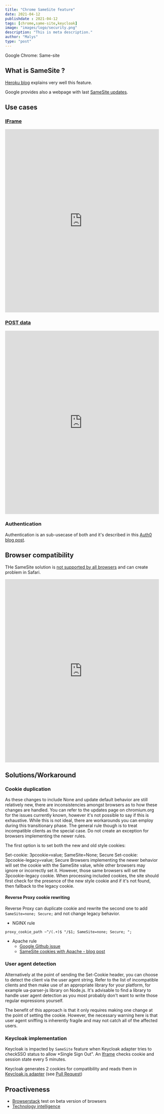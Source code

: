 ```yaml
---
title: "Chrome SameSite feature"
date: 2021-04-12
publishdate : 2021-04-12
tags: [chrome,same-site,keycloak]
image: "images/logo/security.png"
description: "This is meta description."
author: "Malys"
type: "post"
---
```


Google Chrome: Same-site

## What is SameSite ?

[Heroku blog](https://blog.heroku.com/chrome-changes-samesite-cookie) explains very well this feature.

Google provides also a webpage with last [SameSite updates](https://www.chromium.org/updates/same-site).

## Use cases

### [IFrame](https://web.dev/samesite-cookie-recipes/#content-within-an-lessiframegreater)

<iframe  style="border: 0; width: 100%; height: 600px;" src="https://web.dev/samesite-cookie-recipes/#content-within-an-lessiframegreater"></iframe>

### [POST data](https://web.dev/samesite-cookie-recipes/#%22unsafe%22-requests-across-sites)

<iframe  style="border: 0; width: 100%; height: 600px;" src="https://web.dev/samesite-cookie-recipes/#%22unsafe%22-requests-across-sites"></iframe>

### Authentication

Authentication is an sub-usecase of both and it's described in this [Auth0 blog post](https://auth0.com/blog/browser-behavior-changes-what-developers-need-to-know/).

## Browser compatibility

THe SameSite solution is [not supported by all browsers](https://caniuse.com/mdn-http_headers_set-cookie_samesite_lax_default) and can create problem in Safari.

<iframe  style="border: 0; width: 100%; height: 600px;" src="https://caniuse.com/mdn-http_headers_set-cookie_samesite_lax_default"></iframe>


## Solutions/Workaround

### Cookie duplication

  As these changes to include None and update default behavior are still relatively new, there are inconsistencies amongst browsers as to how these changes are handled. You can refer to the updates page on chromium.org for the issues currently known, however it's not possible to say if this is exhaustive. While this is not ideal, there are workarounds you can employ during this transitionary phase. The general rule though is to treat incompatible clients as the special case. Do not create an exception for browsers implementing the newer rules.

  The first option is to set both the new and old style cookies:

  Set-cookie: 3pcookie=value; SameSite=None; Secure
  Set-cookie: 3pcookie-legacy=value; Secure
  Browsers implementing the newer behavior will set the cookie with the SameSite value, while other browsers may ignore or incorrectly set it. However, those same browsers will set the 3pcookie-legacy cookie. When processing included cookies, the site should first check for the presence of the new style cookie and if it's not found, then fallback to the legacy cookie.

#### Reverse Proxy cookie rewriting

Reverse Proxy can duplicate cookie and rewrite the second one to add `SameSite=none; Secure;` and not change legacy behavior.

* NGINX rule
  
```
proxy_cookie_path ~^/(.+)$ "/$1; SameSite=none; Secure; ";
```

* Apache rule
  * [Google Github issue](https://github.com/GoogleChromeLabs/samesite-examples/issues/4)
  * [SameSite cookies with Apache - blog post](https://dev.to/pfreitag/samesite-cookies-with-apache-6bd)

### User agent detection

  Alternatively at the point of sending the Set-Cookie header, you can choose to detect the client via the user agent string. Refer to the list of incompatible clients and then make use of an appropriate library for your platform, for example ua-parser-js library on Node.js. It's advisable to find a library to handle user agent detection as you most probably don't want to write those regular expressions yourself.
  
  The benefit of this approach is that it only requires making one change at the point of setting the cookie. However, the necessary warning here is that user agent sniffing is inherently fragile and may not catch all of the affected users.

### Keycloak implementation

Keycloak is impacted by `SameSite` feature when Keycloak adapter tries to checkSSO status to allow *Single Sign Out".
An [Iframe](https://github.com/keycloak/keycloak/blob/master/adapters/oidc/js/src/main/resources/login-status-iframe.html) checks cookie and session state every 5 minutes.

Keycloak generates 2 cookies for compatibility and reads them in [Keycloak.js adapter](https://www.keycloak.org/docs/latest/securing_apps/index.html#_modern_browse) (see [Pull Request](https://github.com/keycloak/keycloak/pull/6658/commits/6b658283da86f5f1cf53b555fca649ade2b9a789))

## Proactiveness

* [Browserstack](https://www.browserstack.com/) test on beta version of browsers
* [Technology intelligence](https://portswigger.net/daily-swig/browsers)
